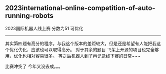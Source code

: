 2023international-online-competition-of-auto-running-robots
---
2023国际机器人线上赛 分数为51 可优化
***
其实第四题有高分的程序，与我这个版本的差距较大，但是还是希望有人能把我这个优化优化，应该也可以取得高分。
对于其余的题目 飞桨上开源的项目也完全够用，优化也相对容易很多。
等之后机器人到了再记录线下赛的日常~~~

比赛冲突了 今年又没去成。。。
